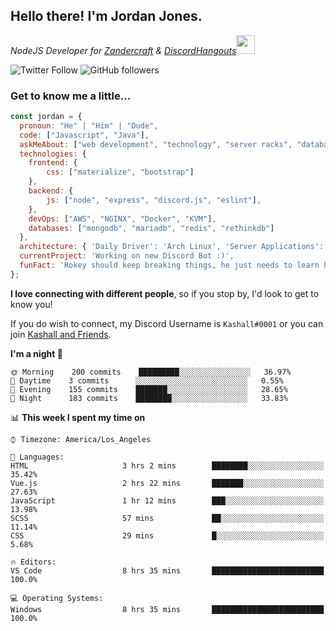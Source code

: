 <h2> Hello there! I'm Jordan Jones.</h2>
<p><em>NodeJS Developer for <a href="https://github.com/Zandercraft">Zandercraft</a> & <a href="https://github.com/DiscordHangouts">DiscordHangouts</a><img src="https://media.giphy.com/media/WUlplcMpOCEmTGBtBW/giphy.gif" width="30"></em></p>

![Twitter Follow](https://img.shields.io/twitter/follow/kashalls?label=Follow)
![GitHub followers](https://img.shields.io/github/followers/kashalls?label=Follow&style=social)

### Get to know me a little...

```javascript
const jordan = {
  pronoun: "He" | "Him" | "Dude",
  code: ["Javascript", "Java"],
  askMeAbout: ["web development", "technology", "server racks", "databases"],
  technologies: {
    frontend: {
        css: ["materialize", "bootstrap"]
    },
    backend: {
        js: ["node", "express", "discord.js", "eslint"],
    },
    devOps: ["AWS", "NGINX", "Docker", "KVM"],
    databases: ["mongodb", "mariadb", "redis", "rethinkdb"]
  },
  architecture: { 'Daily Driver': 'Arch Linux', 'Server Applications': 'Ubuntu Focal' },
  currentProject: 'Working on new Discord Bot :)',
  funFact: 'Rokey should keep breaking things, he just needs to learn how to fix them.'
};
```

<b>I love connecting with different people</b>, so if you stop by, I'd look to get to know you!

If you do wish to connect, my Discord Username is `Kashall#0001` or you can join <a href="https://discord.gg/Xv7WKN">Kashall and Friends</a>.

<!--START_SECTION:waka-->
**I'm a night 🦉** 

```text
🌞 Morning    200 commits    █████████░░░░░░░░░░░░░░░░   36.97% 
🌆 Daytime    3 commits      ░░░░░░░░░░░░░░░░░░░░░░░░░   0.55% 
🌃 Evening    155 commits    ███████░░░░░░░░░░░░░░░░░░   28.65% 
🌙 Night      183 commits    ████████░░░░░░░░░░░░░░░░░   33.83%

```


📊 **This week I spent my time on** 

```text
⌚︎ Timezone: America/Los_Angeles

💬 Languages: 
HTML                     3 hrs 2 mins        ████████░░░░░░░░░░░░░░░░░   35.42% 
Vue.js                   2 hrs 22 mins       ███████░░░░░░░░░░░░░░░░░░   27.63% 
JavaScript               1 hr 12 mins        ███░░░░░░░░░░░░░░░░░░░░░░   13.98% 
SCSS                     57 mins             ██░░░░░░░░░░░░░░░░░░░░░░░   11.14% 
CSS                      29 mins             █░░░░░░░░░░░░░░░░░░░░░░░░   5.68%

🔥 Editors: 
VS Code                  8 hrs 35 mins       █████████████████████████   100.0%

💻 Operating Systems: 
Windows                  8 hrs 35 mins       █████████████████████████   100.0%

```


<!--END_SECTION:waka-->

